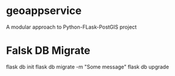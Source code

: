 # geoappservice
A modular approach to Python-FLask-PostGIS project


<h1>Falsk DB Migrate</h1>
flask db init
flask db migrate -m "Some message"
flask db upgrade